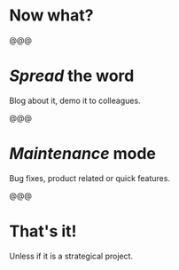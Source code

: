 <!-- .slide: data-state="contrasted" -->

# Now what?

@@@

# *Spread* the word

Blog about it, demo it to colleagues.

@@@

# *Maintenance* mode

Bug fixes, product related or quick features.

@@@

# That's it!

Unless if it is a strategical project.